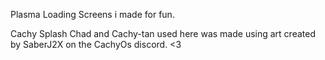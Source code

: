 Plasma Loading Screens i made for fun.

Cachy Splash Chad and Cachy-tan used here was made using art created by SaberJ2X on the CachyOs discord. <3

